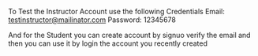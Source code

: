 To Test the Instructor Account use the following Credentials
Email: testinstructor@mailinator.com
Password: 12345678

And for the Student you can create account by signuo  verify the email and then you can use it by login the account you recently created
